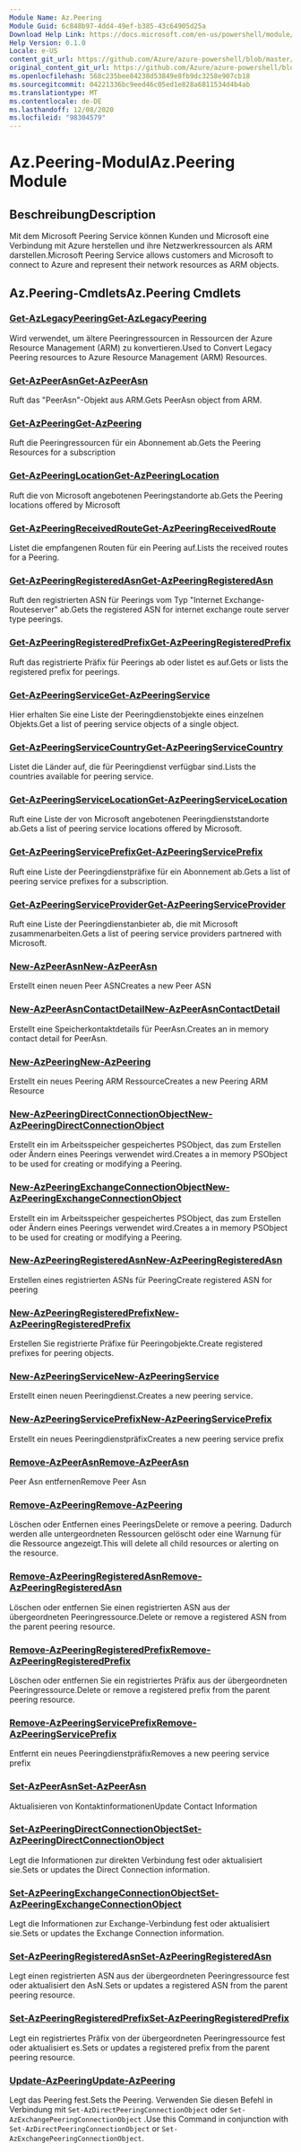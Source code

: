```yaml
---
Module Name: Az.Peering
Module Guid: 6c848b97-4dd4-49ef-b385-43c64905d25a
Download Help Link: https://docs.microsoft.com/en-us/powershell/module/az.peering.md
Help Version: 0.1.0
Locale: e-US
content_git_url: https://github.com/Azure/azure-powershell/blob/master/src/Peering/Peering/help/Az.Peering.md
original_content_git_url: https://github.com/Azure/azure-powershell/blob/master/src/Peering/Peering/help/Az.Peering.md
ms.openlocfilehash: 568c235bee84238d53849e8fb9dc3258e907cb18
ms.sourcegitcommit: 04221336bc9eed46c05ed1e828a6811534d4b4ab
ms.translationtype: MT
ms.contentlocale: de-DE
ms.lasthandoff: 12/08/2020
ms.locfileid: "98304579"
---
```

# <span data-ttu-id="6562d-101">Az.Peering-Modul</span><span class="sxs-lookup"><span data-stu-id="6562d-101">Az.Peering Module</span></span>
## <span data-ttu-id="6562d-102">Beschreibung</span><span class="sxs-lookup"><span data-stu-id="6562d-102">Description</span></span>
<span data-ttu-id="6562d-103">Mit dem Microsoft Peering Service können Kunden und Microsoft eine Verbindung mit Azure herstellen und ihre Netzwerkressourcen als ARM darstellen.</span><span class="sxs-lookup"><span data-stu-id="6562d-103">Microsoft Peering Service allows customers and Microsoft to connect to Azure and represent their network resources as ARM objects.</span></span>

## <span data-ttu-id="6562d-104">Az.Peering-Cmdlets</span><span class="sxs-lookup"><span data-stu-id="6562d-104">Az.Peering Cmdlets</span></span>
### [<span data-ttu-id="6562d-105">Get-AzLegacyPeering</span><span class="sxs-lookup"><span data-stu-id="6562d-105">Get-AzLegacyPeering</span></span>](Get-AzLegacyPeering.md)
<span data-ttu-id="6562d-106">Wird verwendet, um ältere Peeringressourcen in Ressourcen der Azure Resource Management (ARM) zu konvertieren.</span><span class="sxs-lookup"><span data-stu-id="6562d-106">Used to Convert Legacy Peering resources to Azure Resource Management (ARM) Resources.</span></span> 

### [<span data-ttu-id="6562d-107">Get-AzPeerAsn</span><span class="sxs-lookup"><span data-stu-id="6562d-107">Get-AzPeerAsn</span></span>](Get-AzPeerAsn.md)
<span data-ttu-id="6562d-108">Ruft das "PeerAsn"-Objekt aus ARM.</span><span class="sxs-lookup"><span data-stu-id="6562d-108">Gets PeerAsn object from ARM.</span></span>

### [<span data-ttu-id="6562d-109">Get-AzPeering</span><span class="sxs-lookup"><span data-stu-id="6562d-109">Get-AzPeering</span></span>](Get-AzPeering.md)
<span data-ttu-id="6562d-110">Ruft die Peeringressourcen für ein Abonnement ab.</span><span class="sxs-lookup"><span data-stu-id="6562d-110">Gets the Peering Resources for a subscription</span></span>

### [<span data-ttu-id="6562d-111">Get-AzPeeringLocation</span><span class="sxs-lookup"><span data-stu-id="6562d-111">Get-AzPeeringLocation</span></span>](Get-AzPeeringLocation.md)
<span data-ttu-id="6562d-112">Ruft die von Microsoft angebotenen Peeringstandorte ab.</span><span class="sxs-lookup"><span data-stu-id="6562d-112">Gets the Peering locations offered by Microsoft</span></span>

### [<span data-ttu-id="6562d-113">Get-AzPeeringReceivedRoute</span><span class="sxs-lookup"><span data-stu-id="6562d-113">Get-AzPeeringReceivedRoute</span></span>](Get-AzPeeringReceivedRoute.md)
<span data-ttu-id="6562d-114">Listet die empfangenen Routen für ein Peering auf.</span><span class="sxs-lookup"><span data-stu-id="6562d-114">Lists the received routes for a Peering.</span></span>

### [<span data-ttu-id="6562d-115">Get-AzPeeringRegisteredAsn</span><span class="sxs-lookup"><span data-stu-id="6562d-115">Get-AzPeeringRegisteredAsn</span></span>](Get-AzPeeringRegisteredAsn.md)
<span data-ttu-id="6562d-116">Ruft den registrierten ASN für Peerings vom Typ "Internet Exchange-Routeserver" ab.</span><span class="sxs-lookup"><span data-stu-id="6562d-116">Gets the registered ASN for internet exchange route server type peerings.</span></span>

### [<span data-ttu-id="6562d-117">Get-AzPeeringRegisteredPrefix</span><span class="sxs-lookup"><span data-stu-id="6562d-117">Get-AzPeeringRegisteredPrefix</span></span>](Get-AzPeeringRegisteredPrefix.md)
<span data-ttu-id="6562d-118">Ruft das registrierte Präfix für Peerings ab oder listet es auf.</span><span class="sxs-lookup"><span data-stu-id="6562d-118">Gets or lists the registered prefix for peerings.</span></span>

### [<span data-ttu-id="6562d-119">Get-AzPeeringService</span><span class="sxs-lookup"><span data-stu-id="6562d-119">Get-AzPeeringService</span></span>](Get-AzPeeringService.md)
<span data-ttu-id="6562d-120">Hier erhalten Sie eine Liste der Peeringdienstobjekte eines einzelnen Objekts.</span><span class="sxs-lookup"><span data-stu-id="6562d-120">Get a list of peering service objects of a single object.</span></span>

### [<span data-ttu-id="6562d-121">Get-AzPeeringServiceCountry</span><span class="sxs-lookup"><span data-stu-id="6562d-121">Get-AzPeeringServiceCountry</span></span>](Get-AzPeeringServiceCountry.md)
<span data-ttu-id="6562d-122">Listet die Länder auf, die für Peeringdienst verfügbar sind.</span><span class="sxs-lookup"><span data-stu-id="6562d-122">Lists the countries available for peering service.</span></span>

### [<span data-ttu-id="6562d-123">Get-AzPeeringServiceLocation</span><span class="sxs-lookup"><span data-stu-id="6562d-123">Get-AzPeeringServiceLocation</span></span>](Get-AzPeeringServiceLocation.md)
<span data-ttu-id="6562d-124">Ruft eine Liste der von Microsoft angebotenen Peeringdienststandorte ab.</span><span class="sxs-lookup"><span data-stu-id="6562d-124">Gets a list of peering service locations offered by Microsoft.</span></span>

### [<span data-ttu-id="6562d-125">Get-AzPeeringServicePrefix</span><span class="sxs-lookup"><span data-stu-id="6562d-125">Get-AzPeeringServicePrefix</span></span>](Get-AzPeeringServicePrefix.md)
<span data-ttu-id="6562d-126">Ruft eine Liste der Peeringdienstpräfixe für ein Abonnement ab.</span><span class="sxs-lookup"><span data-stu-id="6562d-126">Gets a list of peering service prefixes for a subscription.</span></span>

### [<span data-ttu-id="6562d-127">Get-AzPeeringServiceProvider</span><span class="sxs-lookup"><span data-stu-id="6562d-127">Get-AzPeeringServiceProvider</span></span>](Get-AzPeeringServiceProvider.md)
<span data-ttu-id="6562d-128">Ruft eine Liste der Peeringdienstanbieter ab, die mit Microsoft zusammenarbeiten.</span><span class="sxs-lookup"><span data-stu-id="6562d-128">Gets a list of peering service providers partnered with Microsoft.</span></span>

### [<span data-ttu-id="6562d-129">New-AzPeerAsn</span><span class="sxs-lookup"><span data-stu-id="6562d-129">New-AzPeerAsn</span></span>](New-AzPeerAsn.md)
<span data-ttu-id="6562d-130">Erstellt einen neuen Peer ASN</span><span class="sxs-lookup"><span data-stu-id="6562d-130">Creates a new Peer ASN</span></span> 

### [<span data-ttu-id="6562d-131">New-AzPeerAsnContactDetail</span><span class="sxs-lookup"><span data-stu-id="6562d-131">New-AzPeerAsnContactDetail</span></span>](New-AzPeerAsnContactDetail.md)
<span data-ttu-id="6562d-132">Erstellt eine Speicherkontaktdetails für PeerAsn.</span><span class="sxs-lookup"><span data-stu-id="6562d-132">Creates an in memory contact detail for PeerAsn.</span></span> 

### [<span data-ttu-id="6562d-133">New-AzPeering</span><span class="sxs-lookup"><span data-stu-id="6562d-133">New-AzPeering</span></span>](New-AzPeering.md)
<span data-ttu-id="6562d-134">Erstellt ein neues Peering ARM Ressource</span><span class="sxs-lookup"><span data-stu-id="6562d-134">Creates a new Peering ARM Resource</span></span>

### [<span data-ttu-id="6562d-135">New-AzPeeringDirectConnectionObject</span><span class="sxs-lookup"><span data-stu-id="6562d-135">New-AzPeeringDirectConnectionObject</span></span>](New-AzPeeringDirectConnectionObject.md)
<span data-ttu-id="6562d-136">Erstellt ein im Arbeitsspeicher gespeichertes PSObject, das zum Erstellen oder Ändern eines Peerings verwendet wird.</span><span class="sxs-lookup"><span data-stu-id="6562d-136">Creates a in memory PSObject to be used for creating or modifying a Peering.</span></span>

### [<span data-ttu-id="6562d-137">New-AzPeeringExchangeConnectionObject</span><span class="sxs-lookup"><span data-stu-id="6562d-137">New-AzPeeringExchangeConnectionObject</span></span>](New-AzPeeringExchangeConnectionObject.md)
<span data-ttu-id="6562d-138">Erstellt ein im Arbeitsspeicher gespeichertes PSObject, das zum Erstellen oder Ändern eines Peerings verwendet wird.</span><span class="sxs-lookup"><span data-stu-id="6562d-138">Creates a in memory PSObject to be used for creating or modifying a Peering.</span></span>

### [<span data-ttu-id="6562d-139">New-AzPeeringRegisteredAsn</span><span class="sxs-lookup"><span data-stu-id="6562d-139">New-AzPeeringRegisteredAsn</span></span>](New-AzPeeringRegisteredAsn.md)
<span data-ttu-id="6562d-140">Erstellen eines registrierten ASNs für Peering</span><span class="sxs-lookup"><span data-stu-id="6562d-140">Create registered ASN for peering</span></span>

### [<span data-ttu-id="6562d-141">New-AzPeeringRegisteredPrefix</span><span class="sxs-lookup"><span data-stu-id="6562d-141">New-AzPeeringRegisteredPrefix</span></span>](New-AzPeeringRegisteredPrefix.md)
<span data-ttu-id="6562d-142">Erstellen Sie registrierte Präfixe für Peeringobjekte.</span><span class="sxs-lookup"><span data-stu-id="6562d-142">Create registered prefixes for peering objects.</span></span>

### [<span data-ttu-id="6562d-143">New-AzPeeringService</span><span class="sxs-lookup"><span data-stu-id="6562d-143">New-AzPeeringService</span></span>](New-AzPeeringService.md)
<span data-ttu-id="6562d-144">Erstellt einen neuen Peeringdienst.</span><span class="sxs-lookup"><span data-stu-id="6562d-144">Creates a new peering service.</span></span>

### [<span data-ttu-id="6562d-145">New-AzPeeringServicePrefix</span><span class="sxs-lookup"><span data-stu-id="6562d-145">New-AzPeeringServicePrefix</span></span>](New-AzPeeringServicePrefix.md)
<span data-ttu-id="6562d-146">Erstellt ein neues Peeringdienstpräfix</span><span class="sxs-lookup"><span data-stu-id="6562d-146">Creates a new peering service prefix</span></span>

### [<span data-ttu-id="6562d-147">Remove-AzPeerAsn</span><span class="sxs-lookup"><span data-stu-id="6562d-147">Remove-AzPeerAsn</span></span>](Remove-AzPeerAsn.md)
<span data-ttu-id="6562d-148">Peer Asn entfernen</span><span class="sxs-lookup"><span data-stu-id="6562d-148">Remove Peer Asn</span></span>

### [<span data-ttu-id="6562d-149">Remove-AzPeering</span><span class="sxs-lookup"><span data-stu-id="6562d-149">Remove-AzPeering</span></span>](Remove-AzPeering.md)
<span data-ttu-id="6562d-150">Löschen oder Entfernen eines Peerings</span><span class="sxs-lookup"><span data-stu-id="6562d-150">Delete or remove a peering.</span></span> <span data-ttu-id="6562d-151">Dadurch werden alle untergeordneten Ressourcen gelöscht oder eine Warnung für die Ressource angezeigt.</span><span class="sxs-lookup"><span data-stu-id="6562d-151">This will delete all child resources or alerting on the resource.</span></span>

### [<span data-ttu-id="6562d-152">Remove-AzPeeringRegisteredAsn</span><span class="sxs-lookup"><span data-stu-id="6562d-152">Remove-AzPeeringRegisteredAsn</span></span>](Remove-AzPeeringRegisteredAsn.md)
<span data-ttu-id="6562d-153">Löschen oder entfernen Sie einen registrierten ASN aus der übergeordneten Peeringressource.</span><span class="sxs-lookup"><span data-stu-id="6562d-153">Delete or remove a registered ASN from the parent peering resource.</span></span>

### [<span data-ttu-id="6562d-154">Remove-AzPeeringRegisteredPrefix</span><span class="sxs-lookup"><span data-stu-id="6562d-154">Remove-AzPeeringRegisteredPrefix</span></span>](Remove-AzPeeringRegisteredPrefix.md)
<span data-ttu-id="6562d-155">Löschen oder entfernen Sie ein registriertes Präfix aus der übergeordneten Peeringressource.</span><span class="sxs-lookup"><span data-stu-id="6562d-155">Delete or remove a registered prefix from the parent peering resource.</span></span>

### [<span data-ttu-id="6562d-156">Remove-AzPeeringServicePrefix</span><span class="sxs-lookup"><span data-stu-id="6562d-156">Remove-AzPeeringServicePrefix</span></span>](Remove-AzPeeringServicePrefix.md)
<span data-ttu-id="6562d-157">Entfernt ein neues Peeringdienstpräfix</span><span class="sxs-lookup"><span data-stu-id="6562d-157">Removes a new peering service prefix</span></span>

### [<span data-ttu-id="6562d-158">Set-AzPeerAsn</span><span class="sxs-lookup"><span data-stu-id="6562d-158">Set-AzPeerAsn</span></span>](Set-AzPeerAsn.md)
<span data-ttu-id="6562d-159">Aktualisieren von Kontaktinformationen</span><span class="sxs-lookup"><span data-stu-id="6562d-159">Update Contact Information</span></span>

### [<span data-ttu-id="6562d-160">Set-AzPeeringDirectConnectionObject</span><span class="sxs-lookup"><span data-stu-id="6562d-160">Set-AzPeeringDirectConnectionObject</span></span>](Set-AzPeeringDirectConnectionObject.md)
<span data-ttu-id="6562d-161">Legt die Informationen zur direkten Verbindung fest oder aktualisiert sie.</span><span class="sxs-lookup"><span data-stu-id="6562d-161">Sets or updates the Direct Connection information.</span></span> 

### [<span data-ttu-id="6562d-162">Set-AzPeeringExchangeConnectionObject</span><span class="sxs-lookup"><span data-stu-id="6562d-162">Set-AzPeeringExchangeConnectionObject</span></span>](Set-AzPeeringExchangeConnectionObject.md)
<span data-ttu-id="6562d-163">Legt die Informationen zur Exchange-Verbindung fest oder aktualisiert sie.</span><span class="sxs-lookup"><span data-stu-id="6562d-163">Sets or updates the Exchange Connection information.</span></span> 

### [<span data-ttu-id="6562d-164">Set-AzPeeringRegisteredAsn</span><span class="sxs-lookup"><span data-stu-id="6562d-164">Set-AzPeeringRegisteredAsn</span></span>](Set-AzPeeringRegisteredAsn.md)
<span data-ttu-id="6562d-165">Legt einen registrierten ASN aus der übergeordneten Peeringressource fest oder aktualisiert den AsN.</span><span class="sxs-lookup"><span data-stu-id="6562d-165">Sets or updates a registered ASN from the parent peering resource.</span></span>

### [<span data-ttu-id="6562d-166">Set-AzPeeringRegisteredPrefix</span><span class="sxs-lookup"><span data-stu-id="6562d-166">Set-AzPeeringRegisteredPrefix</span></span>](Set-AzPeeringRegisteredPrefix.md)
<span data-ttu-id="6562d-167">Legt ein registriertes Präfix von der übergeordneten Peeringressource fest oder aktualisiert es.</span><span class="sxs-lookup"><span data-stu-id="6562d-167">Sets or updates a registered prefix from the parent peering resource.</span></span>

### [<span data-ttu-id="6562d-168">Update-AzPeering</span><span class="sxs-lookup"><span data-stu-id="6562d-168">Update-AzPeering</span></span>](Update-AzPeering.md)
<span data-ttu-id="6562d-169">Legt das Peering fest.</span><span class="sxs-lookup"><span data-stu-id="6562d-169">Sets the Peering.</span></span> <span data-ttu-id="6562d-170">Verwenden Sie diesen Befehl in Verbindung mit `Set-AzDirectPeeringConnectionObject` oder `Set-AzExchangePeeringConnectionObject` .</span><span class="sxs-lookup"><span data-stu-id="6562d-170">Use this Command in conjunction with `Set-AzDirectPeeringConnectionObject` or `Set-AzExchangePeeringConnectionObject`.</span></span>

